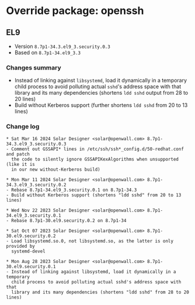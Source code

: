 # Override package: openssh

## EL9

- Version `8.7p1-34.3.el9_3.security.0.3`
- Based on `8.7p1-34.el9_3.3`

### Changes summary

- Instead of linking against `libsystemd`, load it dynamically in a temporary child process to avoid polluting actual `sshd`'s address space with that library and its many dependencies (shortens `ldd sshd` output from 28 to 20 lines)
- Build without Kerberos support (further shortens `ldd sshd` from 20 to 13 lines)

### Change log

```
* Sat Mar 16 2024 Solar Designer <solar@openwall.com> 8.7p1-34.3.el9_3.security.0.3
- Comment out GSSAPI* lines in /etc/ssh/ssh*_config.d/50-redhat.conf and patch
  the code to silently ignore GSSAPIKexAlgorithms when unsupported (like it is
  in our new without-Kerberos build)

* Mon Mar 11 2024 Solar Designer <solar@openwall.com> 8.7p1-34.3.el9_3.security.0.2
- Rebase 8.7p1-34.el9_3.security.0.1 on 8.7p1-34.3
- Build without Kerberos support (shortens "ldd sshd" from 20 to 13 lines)

* Wed Nov 22 2023 Solar Designer <solar@openwall.com> 8.7p1-34.el9_3.security.0.1
- Rebase 8.7p1-30.el9.security.0.2 on 8.7p1-34

* Sat Oct 07 2023 Solar Designer <solar@openwall.com> 8.7p1-30.el9.security.0.2
- Load libsystemd.so.0, not libsystemd.so, as the latter is only provided by
  systemd-devel

* Mon Aug 28 2023 Solar Designer <solar@openwall.com> 8.7p1-30.el9.security.0.1
- Instead of linking against libsystemd, load it dynamically in a temporary
  child process to avoid polluting actual sshd's address space with that
  library and its many dependencies (shortens "ldd sshd" from 28 to 20 lines)
```

